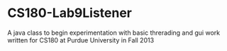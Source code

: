 # CS180-Lab9Listener
A java class to begin experimentation with basic threrading and gui work written for CS180 at Purdue University in Fall 2013

